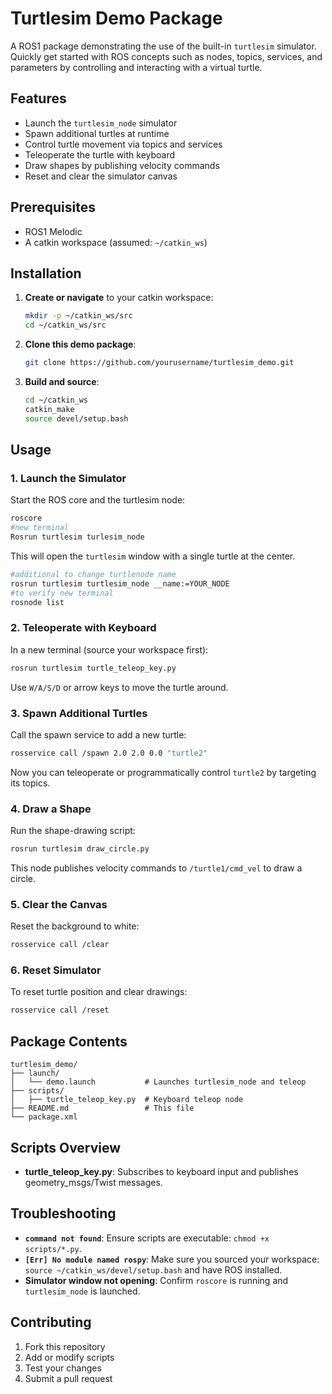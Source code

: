 # Turtlesim Demo Package

A ROS1 package demonstrating the use of the built-in `turtlesim` simulator. Quickly get started with ROS concepts such as nodes, topics, services, and parameters by controlling and interacting with a virtual turtle.

## Features

* Launch the `turtlesim_node` simulator
* Spawn additional turtles at runtime
* Control turtle movement via topics and services
* Teleoperate the turtle with keyboard
* Draw shapes by publishing velocity commands
* Reset and clear the simulator canvas

## Prerequisites

* ROS1 Melodic
* A catkin workspace (assumed: `~/catkin_ws`)

## Installation

1. **Create or navigate** to your catkin workspace:

   ```bash
   mkdir -p ~/catkin_ws/src
   cd ~/catkin_ws/src
   ```
2. **Clone this demo package**:

   ```bash
   git clone https://github.com/yourusername/turtlesim_demo.git
   ```
3. **Build and source**:

   ```bash
   cd ~/catkin_ws
   catkin_make
   source devel/setup.bash
   ```

## Usage
### 1. Launch the Simulator

Start the ROS core and the turtlesim node:

```bash
roscore
#new terminal
Rosrun turtlesim turlesim_node
```

This will open the `turtlesim` window with a single turtle at the center.
```bash
#additional to change turtlenode name
rosrun turtlesim turtlesim_node __name:=YOUR_NODE
#to verify new terminal
rosnode list
```

### 2. Teleoperate with Keyboard

In a new terminal (source your workspace first):

```bash
rosrun turtlesim turtle_teleop_key.py
```

Use `W/A/S/D` or arrow keys to move the turtle around.

### 3. Spawn Additional Turtles

Call the spawn service to add a new turtle:

```bash
rosservice call /spawn 2.0 2.0 0.0 "turtle2"
```

Now you can teleoperate or programmatically control `turtle2` by targeting its topics.

### 4. Draw a Shape

Run the shape-drawing script:

```bash
rosrun turtlesim draw_circle.py
```

This node publishes velocity commands to `/turtle1/cmd_vel` to draw a circle.

### 5. Clear the Canvas

Reset the background to white:

```bash
rosservice call /clear
```

### 6. Reset Simulator

To reset turtle position and clear drawings:

```bash
rosservice call /reset
```

## Package Contents

```
turtlesim_demo/
├── launch/
│   └── demo.launch           # Launches turtlesim_node and teleop
├── scripts/
│   ├── turtle_teleop_key.py  # Keyboard teleop node
├── README.md                 # This file
└── package.xml
```

## Scripts Overview

* **turtle\_teleop\_key.py**: Subscribes to keyboard input and publishes geometry\_msgs/Twist messages.

## Troubleshooting

* **`command not found`**: Ensure scripts are executable: `chmod +x scripts/*.py`.
* **`[Err] No module named rospy`**: Make sure you sourced your workspace: `source ~/catkin_ws/devel/setup.bash` and have ROS installed.
* **Simulator window not opening**: Confirm `roscore` is running and `turtlesim_node` is launched.

## Contributing

1. Fork this repository
2. Add or modify scripts
3. Test your changes
4. Submit a pull request
